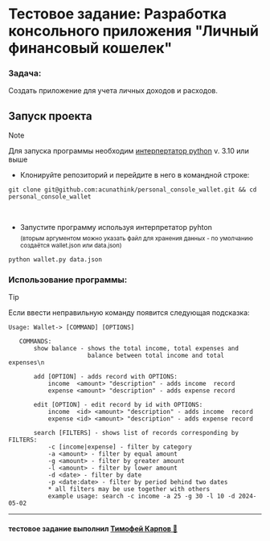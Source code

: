 # Тестовое задание: Разработка консольного приложения "Личный финансовый кошелек"

### Задача:
Создать приложение для учета личных доходов и расходов.

## Запуск проекта
> [!NOTE]
> Для запуска программы необходим [интерпертатор python](https://www.python.org/downloads/) v. 3.10 или выше
 - Клонируйте репозиторий и перейдите в него в командной строке:
 ```
 git clone git@github.com:acunathink/personal_console_wallet.git && cd personal_console_wallet
 ```
 <br>

 - Запустите программу используя интерпретатор pyhton 
 <br>  <sub>(вторым аргументом можно указать файл для хранения данных - по умолчанию создаётся wallet.json или data.json)</sub>
```
python wallet.py data.json
```


### Использование программы:
> [!TIP]
> Если ввести неправильную команду появится следующая подсказка:
>
> ```
> Usage: Wallet-> [COMMAND] [OPTIONS]
>
>    COMMANDS:
>        show balance - shows the total income, total expenses and
>                       balance between total income and total expenses\n
> 
>        add [OPTION] - adds record with OPTIONS:
>            income  <amount> "description" - adds income  record
>            expense <amount> "description" - adds expense record
> 
>        edit [OPTION] - edit record by id with OPTIONS:
>            income  <id> <amount> "description" - adds income  record
>            expense <id> <amount> "description" - adds expense record
> 
>        search [FILTERS] - shows list of records corresponding by FILTERS:
>            -c [income|expense] - filter by category
>            -a <amount> - filter by equal amount
>            -g <amount> - filter by greater amount
>            -l <amount> - filter by lower amount
>            -d <date> - filter by date
>            -p <date:date> - filter by period behind two dates
>            * all filters may be use together with others
>            example usage: search -с income -a 25 -g 30 -l 10 -d 2024-05-02
> ```
___

<h4 align="left">тестовое задание выполнил <a href="https://github.com/acunathink" target="_blank">Тимофей Карпов</a><a href="https://t.me/timofey_the_hiker" target="_blank">  🛒</a></h4>
